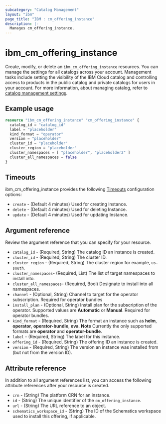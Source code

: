 ```yaml
---
subcategory: "Catalog Management"
layout: "ibm"
page_title: "IBM : cm_offering_instance"
description: |-
  Manages cm_offering_instance.
---
```


# ibm_cm_offering_instance

Create, modify, or delete an `ibm_cm_offering_instance` resources. You can manage the settings for all catalogs across your account. Management tasks include setting the visibility of the IBM Cloud catalog and controlling access to products in the public catalog and private catalogs for users in your account. For more information, about managing catalog, refer to [catalog management settings](https://cloud.ibm.com/docs/account?topic=account-account-getting-started).


## Example usage

```terraform
resource "ibm_cm_offering_instance" "cm_offering_instance" {
  catalog_id = "catalog_id"
  label = "placeholder"
  kind_format = "operator"
  version = "placeholder"
  cluster_id = "placeholder"
  cluster_region = "placeholder"
  cluster_namespaces = [ "placeholder", "placeholder2" ]
  cluster_all_namespaces = false
}
```
## Timeouts
ibm_cm_offering_instance provides the following [Timeouts](https://www.terraform.io/docs/configuration/resources.html#timeouts) configuration options:

* `create` - (Default 4 minutes) Used for creating Instance.
* `delete` - (Default 4 minutes) Used for deleting Instance.
* `update` - (Default 4 minutes) Used for updating Instance.

## Argument reference
Review the argument reference that you can specify for your resource. 

- `catalog_id` - (Required, String) The catalog ID an instance  is created.
- `cluster_id` - (Required, String) The cluster ID.
- `cluster_region` - (Required, String) The cluster region for example, `us-south`.
- `cluster_namespaces`- (Required, List) The list of target namespaces to install into.
- `cluster_all_namespaces`- (Required, Bool) Designate to install into all namespaces.
- `channel` - (Optional, String) Channel to target for the operator subscription. Required for operator bundles
- `install_plan` - (Optional, String) Install plan for the subscription of the operator. Supported values are **Automatic** or **Manual**. Required for operator bundles.
- `kind_format` - (Required, String) The format an instance such as **helm**, **operator**, **operator-bundle**, **ova**. **Note** Currently the only supported formats are **operator** and **operator-bundle**.
- `label` - (Required, String) The label for this instance.
- `offering_id` - (Required, String) The offering ID an instance is created.
- `version` - (Required, String) The version an instance was installed from (but not from the version ID).


## Attribute reference
In addition to all argument references list, you can access the following attribute references after your resource is created. 

- `crn` - (String) The platform CRN for an instance.
- `id` - (String) The unique identifier of the `cm_offering_instance`.
- `url` - (String) The URL reference to an object.
- `schematics_workspace_id` - (String) The ID of the Schematics workspace used to install this offering, if applicable.

